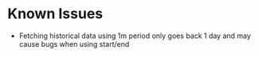 # Known Issues
- Fetching historical data using 1m period only goes back 1 day and may cause bugs when using start/end

